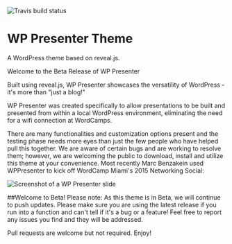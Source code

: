 ![Travis build status](https://travis-ci.org/trishasalas/wp-presenter.svg?branch=master)

WP Presenter Theme
====================

A WordPress theme based on reveal.js.

Welcome to the Beta Release of WP Presenter

Built using reveal.js, WP Presenter showcases the versatility of WordPress - it's more than "just a blog!"

WP Presenter was created specifically to allow presentations to be built and presented from within a local WordPress environment, eliminating the need for a wifi connection at WordCamps. 

There are many functionalities and customization options present and the testing phase needs more eyes than just the few people who have helped pull this together. We are aware of certain bugs and are working to resolve them; however, we are welcoming the public to download, install and utilize this theme at your convenience. Most recently Marc Benzakein used WPPresenter to kick off WordCamp Miami's 2015 Networking Social:

![Screenshot of a WP Presenter slide](https://cloud.githubusercontent.com/assets/5412539/7876180/1d1adcea-058d-11e5-9cc1-4fbe9247e576.png)

##Welcome to Beta!
Please note: As this theme is in Beta, we will continue to push updates. Please make sure you are using the latest release if you run into a function and can't tell if it's a bug or a feature! Feel free to report any issues you find and they will be addressed.

Pull requests are welcome but not required. Enjoy!


